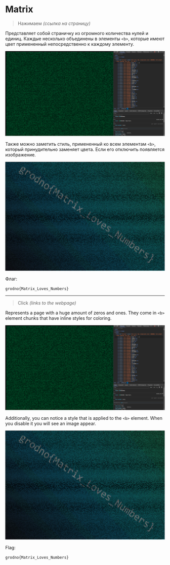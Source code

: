 # Matrix

> Нажимаем *(ссылка на страницу)*

Представляет собой страничку из огромного количества нулей и единиц. Каждые несколько объединены в
элементы `<b>`, которые имеют цвет примененный непосредственно к каждому элементу.

![Matrix before](matrix-before.png)

Также можно заметить стиль, примененный ко всем элементам `<b>`, который принудительно заменяет
цвета. Если его отключить появляется изображение.

![Matrix after](matrix-after.png)

Флаг:

```plain
grodno{Matrix_Loves_Numbers}
```

---

> Click *(links to the webpage)*

Represents a page with a huge amount of zeros and ones. They come in `<b>` element chunks that have
inline styles for coloring.

![Matrix before](matrix-before.png)

Additionally, you can notice a style that is applied to the `<b>` element. When you disable it you
will see an image appear.

![Matrix after](matrix-after.png)

Flag:

```plain
grodno{Matrix_Loves_Numbers}
```
